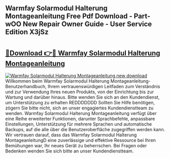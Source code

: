 ## Warmfay Solarmodul Halterung Montageanleitung Free Pdf Download - Part-wOO New Repair Owner Guide - User Service Edition X3jSz

# <h2><a href="http://df6dbg.blite.top/?on=Warmfay+Solarmodul+Halterung+Montageanleitung">🔗Download 👉🔴 Warmfay Solarmodul Halterung Montageanleitung</a></h2>

[![Warmfay Solarmodul Halterung Montageanleitung new download](https://i.imgur.com/lujVjoI.png)](http://df6dbg.blite.top/?on=Warmfay+Solarmodul+Halterung+Montageanleitung)
Willkommen beim Warmfay Solarmodul Halterung Montageanleitung-Benutzerhandbuch, Ihrem vertrauenswürdigen Leitfaden zum Verständnis und zur Verwendung Ihres neuen Produkts, von der Einrichtung bis zur Wartung und darüber hinaus. Bitte wenden Sie sich an den Kundendienst, um Unterstützung zu erhalten REDDDDDDD Sollten Sie Hilfe benötigen, zögern Sie bitte nicht, sich an unser engagiertes Kundendienstteam zu wenden. Warmfay Solarmodul Halterung Montageanleitung verfügt über eine Reihe erweiterter Funktionen, darunter Sprachbefehle, anpassbare Einstellungen, Unterstützung für mehrere Sprachen und automatische Backups, auf die alle über die Benutzeroberfläche zugegriffen werden kann. Wir vertrauen darauf, dass das Warmfay Solarmodul Halterung MontageanleitungD eine zuverlässige und effektive Ressource bei Ihren Bemühungen war, Ihr neues Gerät zu beherrschen. Bei Fragen oder Bedenken wenden Sie sich bitte an unser Kundendienstteam.
